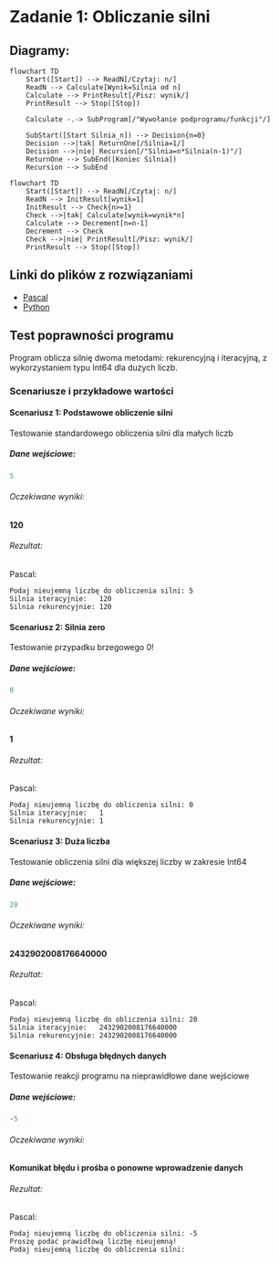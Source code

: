 # Zadanie 1: Obliczanie silni

## Diagramy:

```mermaid
flowchart TD
    Start([Start]) --> ReadN[/Czytaj: n/]
    ReadN --> Calculate[Wynik=Silnia od n]
    Calculate --> PrintResult[/Pisz: wynik/]
    PrintResult --> Stop([Stop])
    
    Calculate -.-> SubProgram[/"Wywołanie podprogramu/funkcji"/]
    
    SubStart([Start Silnia_n]) --> Decision{n=0}
    Decision -->|tak| ReturnOne[/Silnia=1/]
    Decision -->|nie| Recursion[/"Silnia=n*Silnia(n-1)"/]
    ReturnOne --> SubEnd([Koniec Silnia])
    Recursion --> SubEnd
```

```mermaid
flowchart TD
    Start([Start]) --> ReadN[/Czytaj: n/]
    ReadN --> InitResult[wynik=1]
    InitResult --> Check{n>=1}
    Check -->|tak| Calculate[wynik=wynik*n]
    Calculate --> Decrement[n=n-1]
    Decrement --> Check
    Check -->|nie| PrintResult[/Pisz: wynik/]
    PrintResult --> Stop([Stop])
```

## Linki do plików z rozwiązaniami
* [Pascal](./Pascal/silnia.pas)
* [Python](./Python/silnia.py)

## Test poprawności programu
Program oblicza silnię dwoma metodami: rekurencyjną i iteracyjną, z wykorzystaniem typu Int64 dla dużych liczb.
 
### Scenariusze i przykładowe wartości

#### Scenariusz 1: Podstawowe obliczenie silni
Testowanie standardowego obliczenia silni dla małych liczb

##### Dane wejściowe:
```pascal
5
```

###### Oczekiwane wyniki:
**120**

###### Rezultat:
Pascal:
```text
Podaj nieujemną liczbę do obliczenia silni: 5
Silnia iteracyjnie:   120
Silnia rekurencyjnie: 120
```

#### Scenariusz 2: Silnia zero
Testowanie przypadku brzegowego 0!

##### Dane wejściowe:
```pascal
0
```

###### Oczekiwane wyniki:
**1**

###### Rezultat:
Pascal:
```text
Podaj nieujemną liczbę do obliczenia silni: 0
Silnia iteracyjnie:   1
Silnia rekurencyjnie: 1
```

#### Scenariusz 3: Duża liczba
Testowanie obliczenia silni dla większej liczby w zakresie Int64

##### Dane wejściowe:
```pascal
20
```

###### Oczekiwane wyniki:
**2432902008176640000**

###### Rezultat:
Pascal:
```text
Podaj nieujemną liczbę do obliczenia silni: 20
Silnia iteracyjnie:   2432902008176640000
Silnia rekurencyjnie: 2432902008176640000
```

#### Scenariusz 4: Obsługa błędnych danych
Testowanie reakcji programu na nieprawidłowe dane wejściowe

##### Dane wejściowe:
```pascal
-5
```

###### Oczekiwane wyniki:
**Komunikat błędu i prośba o ponowne wprowadzenie danych**

###### Rezultat:
Pascal:
```text
Podaj nieujemną liczbę do obliczenia silni: -5
Proszę podać prawidłową liczbę nieujemną!
Podaj nieujemną liczbę do obliczenia silni:
```